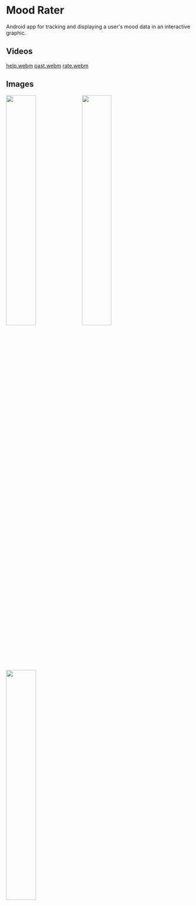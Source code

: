 # Mood Rater
Android app for tracking and displaying a user's mood data in an interactive graphic.

## Videos
[help.webm](https://github.com/ericj22/mood-rate/assets/43616400/a114a039-27a8-4ec9-947d-2d3809944655)
[past.webm](https://github.com/ericj22/mood-rate/assets/43616400/5dd68c24-ca14-4f9e-a451-32cf7e0fa585)
[rate.webm](https://github.com/ericj22/mood-rate/assets/43616400/59776850-12a0-4442-9e90-439cba4f73fb)

## Images

<img src="https://github.com/ericj22/mood-rate/assets/43616400/4c699f6d-49e1-400e-a29d-5b527ede9ab6" width="40%" height="40%"/>
<img src="https://github.com/ericj22/mood-rate/assets/43616400/7cb666cc-c929-434a-be6d-e535bf626649" width="40%" height="40%"/>
<img src="https://github.com/ericj22/mood-rate/assets/43616400/5dff4807-3d9d-4f7b-bb13-610779d93f5b" width="40%" height="40%"/>
